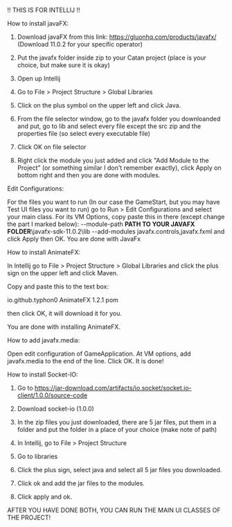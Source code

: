 !! THIS IS FOR INTELLIJ !!

How to install javaFX:

1. Download javaFX from this link: https://gluonhq.com/products/javafx/ (Download 11.0.2 for your specific operator)

2. Put the javafx folder inside zip to your Catan project (place is your choice, but make sure it is okay)

3. Open up Intellij

4. Go to File > Project Structure > Global Libraries

5. Click on the plus symbol on the upper left and click Java.

6. From the file selector window, go to the javafx folder you downloanded and put, go to lib and select every file except the src zip
and the properties file (so select every executable file)

7. Click OK on file selector

8. Right click the module you just added and click "Add Module to the Project" (or something similar I don't remember exactly), click Apply
on bottom right and then you are done with modules.

Edit Configurations:

For the files you want to run (In our case the GameStart, but you may have Test UI files you want to run) go to Run > Edit Configurations
and select your main class. For its VM Options, copy paste this in there (except change the part I marked below):
--module-path **PATH TO YOUR JAVAFX FOLDER**\javafx-sdk-11.0.2\lib --add-modules javafx.controls,javafx.fxml
and click Apply then OK. You are done with JavaFx

How to install AnimateFX:

In Intellij go to File > Project Structure > Global Libraries and click the plus sign on the upper left and click Maven.

Copy and paste this to the text box:

<dependency>
  <groupId>io.github.typhon0</groupId>
  <artifactId>AnimateFX</artifactId>
  <version>1.2.1</version>
  <type>pom</type>
</dependency>

then click OK, it will download it for you.

You are done with installing AnimateFX.

How to add javafx.media:

Open edit configuration of GameApplication.
At VM options, add javafx.media to the end of the line.
Click OK. It is done!

How to install Socket-IO:

1. Go to https://jar-download.com/artifacts/io.socket/socket.io-client/1.0.0/source-code

2. Download socket-io (1.0.0)

3. In the zip files you just downloaded, there are 5 jar files, put them in a folder and put the folder 
in a place of your choice (make note of path)

4. In Intellij, go to File > Project Structure

5. Go to libraries

6. Click the plus sign, select java and select all 5 jar files you downloaded.

7. Click ok and add the jar files to the modules.

8. Click apply and ok.

AFTER YOU HAVE DONE BOTH, YOU CAN RUN THE MAIN UI CLASSES OF THE PROJECT!
